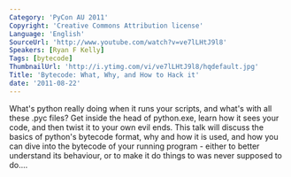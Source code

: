 ```yaml
---
Category: 'PyCon AU 2011'
Copyright: 'Creative Commons Attribution license'
Language: 'English'
SourceUrl: 'http://www.youtube.com/watch?v=ve7lLHtJ9l8'
Speakers: [Ryan F Kelly]
Tags: [bytecode]
ThumbnailUrl: 'http://i.ytimg.com/vi/ve7lLHtJ9l8/hqdefault.jpg'
Title: 'Bytecode: What, Why, and How to Hack it'
date: '2011-08-22'
---
```

What's python really doing when it runs your scripts, and what's with all
these .pyc files? Get inside the head of python.exe, learn how it sees your
code, and then twist it to your own evil ends. This talk will discuss the
basics of python's bytecode format, why and how it is used, and how you can
dive into the bytecode of your running program - either to better understand
its behaviour, or to make it do things to was never supposed to do....
